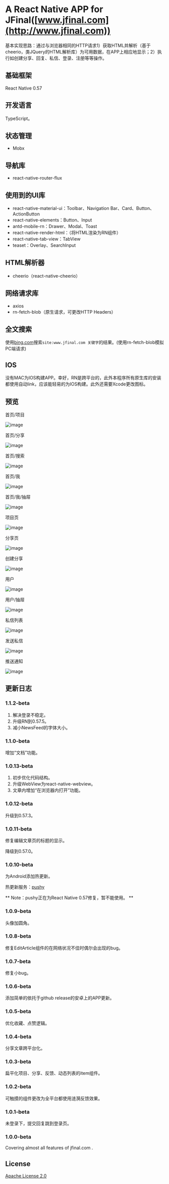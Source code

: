 # A React Native APP for JFinal([www.jfinal.com](http://www.jfinal.com))

基本实现思路：通过与浏览器相同的HTTP请求1）获取HTML并解析（基于cheerio，类JQuery的HTML解析库）为可用数据，在APP上相应地显示；2）执行如创建分享、回复、私信、登录、注册等等操作。

## 基础框架

React Native 0.57

## 开发语言

TypeScript。

## 状态管理

- Mobx

## 导航库

- react-native-router-flux

## 使用到的UI库

- react-native-material-ui：Toolbar、Navigation Bar、Card、Button、ActionButton
- react-native-elements：Button、Input
- antd-mobile-rn：Drawer、Modal、Toast
- react-native-render-html：（将HTML渲染为RN组件）
- react-native-tab-view：TabView
- teaset：Overlay、SearchInput

## HTML解析器

- cheerio（react-native-cheerio）

## 网络请求库

- axios
- rn-fetch-blob（原生请求，可更改HTTP Headers）

## 全文搜索

使用[bing.com](https://cn.bing.com)搜索`site:www.jfinal.com 关键字`的结果。(使用rn-fetch-blob模拟PC端请求)

## IOS

没有MAC为IOS构建APP。幸好，RN是跨平台的，此外本程序所有原生库的安装都使用自动link，应该能轻易的为IOS构建。此外还需要Xcode更改图标。

## 预览

首页/项目

![image](https://github.com/weifuchuan/JFinal/blob/master/_preview/home_project.png)

首页/分享

![image](https://github.com/weifuchuan/JFinal/blob/master/_preview/home_share.png)

首页/搜索

![image](https://github.com/weifuchuan/JFinal/blob/master/_preview/home_search.png)

首页/我

![image](https://github.com/weifuchuan/JFinal/blob/master/_preview/home_me.png)

首页/我/抽屉

![image](https://github.com/weifuchuan/JFinal/blob/master/_preview/home_me_drawer.png)

项目页

![image](https://github.com/weifuchuan/JFinal/blob/master/_preview/project_page.png)

分享页

![image](https://github.com/weifuchuan/JFinal/blob/master/_preview/share_page.png)

创建分享

![image](https://github.com/weifuchuan/JFinal/blob/master/_preview/edit_share.png)

用户

![image](https://github.com/weifuchuan/JFinal/blob/master/_preview/user.png)

用户/抽屉

![image](https://github.com/weifuchuan/JFinal/blob/master/_preview/user_drawer.png)

私信列表

![image](https://github.com/weifuchuan/JFinal/blob/master/_preview/msg_list.jpg)

发送私信

![image](https://github.com/weifuchuan/JFinal/blob/master/_preview/message.png)

推送通知

![image](https://github.com/weifuchuan/JFinal/blob/master/_preview/msg_push.png)

## 更新日志  

### 1.1.2-beta

1. 解决登录不稳定。
2. 升级RN到0.57.5。
3. 减小NewsFeed的字体大小。

### 1.1.0-beta

增加“文档”功能。

### 1.0.13-beta

1. 初步优化代码结构。
2. 升级WebView为react-native-webview。
3. 文章内增加“在浏览器内打开”功能。

### 1.0.12-beta

升级到0.57.3。

### 1.0.11-beta

修复编辑文章页的标题的显示。

降级到0.57.0。

### 1.0.10-beta

为Android添加热更新。

热更新服务：[pushy](https://github.com/reactnativecn/react-native-pushy)

** Note：pushy正在为React Native 0.57修复，暂不能使用。 **

### 1.0.9-beta

头像加圆角。

### 1.0.8-beta

修复EditArticle组件的在网络状况不佳时偶尔会出现的bug。

### 1.0.7-beta

修复小bug。

### 1.0.6-beta

添加简单的依托于github release的安卓上的APP更新。

### 1.0.5-beta

优化收藏、点赞逻辑。

### 1.0.4-beta

分享文章跨平台化。

### 1.0.3-beta

扁平化项目、分享、反馈、动态列表的item组件。

### 1.0.2-beta

可触摸的组件更改为全平台都使用涟漪反馈效果。

### 1.0.1-beta

未登录下，提交回复跳到登录页。

### 1.0.0-beta

Covering almost all features of jfinal.com .

## License 

[Apache License 2.0](https://github.com/weifuchuan/JFinal/blob/master/LICENSE)